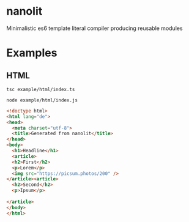 # nanolit
Minimalistic es6 template literal compiler producing reusable modules

# Examples

## HTML

`tsc example/html/index.ts`

`node example/html/index.js`

```html
<!doctype html>
<html lang="de">
<head>
  <meta charset="utf-8">
  <title>Generated from nanolit</title>
</head>
<body>
  <h1>Headline</h1>
  <article>
  <h2>First</h2>
  <p>Lorem</p>
  <img src="https://picsum.photos/200" />
</article><article>
  <h2>Second</h2>
  <p>Ipsum</p>
  
</article>
</body>
</html>
```
